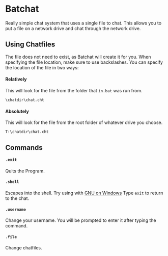 # Batchat

Really simple chat system that uses a single file to chat. This allows you to put a file on a network drive and chat through the network drive.

## Using Chatfiles

The file does not need to exist, as Batchat will create it for you. When specifying the file location, make sure to use backslashes. You can specify the location of the file in two ways:

#### Relatively

This will look for the file from the folder that `in.bat` was run from.

`\chatdir\chat.cht`

#### Absolutely

This will look for the file from the root folder of whatever drive you choose.

`T:\chatdir\chat.cht`

## Commands

#### `.exit`

Quits the Program.

#### `.shell`

Escapes into the shell. Try using with [GNU on Windows](https://github.com/bmatzelle/gow) Type `exit` to return to the chat.

#### `.username`

Change your username. You will be prompted to enter it after typing the command.

#### `.file`

Change chatfiles.
